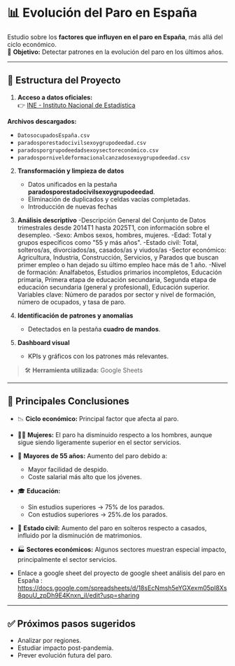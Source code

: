 # 📊 Evolución del Paro en España

Estudio sobre los **factores que influyen en el paro en España**, más allá del ciclo económico.  
🔎 **Objetivo:** Detectar patrones en la evolución del paro en los últimos años.

---

## 📑 Estructura del Proyecto

1. **Acceso a datos oficiales:**  
👉 [INE - Instituto Nacional de Estadística](https://www.ine.es)

**Archivos descargados:**
- `DatosocupadosEspaña.csv`
- `paradosporestadocivilsexoygrupodeedad.csv`
- `paradosporgrupodeedadsexoysectoreconómico.csv`
- `paradosporniveldeformacionalcanzadosexoygrupodeedad.csv`

2. **Transformación y limpieza de datos**
   - Datos unificados en la pestaña **paradosporestadocivilsexoygrupodeedad**.
   - Eliminación de duplicados y celdas vacías completadas.
   - Introducción de nuevas fechas
   
3. **Análisis descriptivo**
    -Descripción General del Conjunto de Datos trimestrales desde 2014T1 hasta 2025T1, con información sobre el desempleo.
    -Sexo: Ambos sexos, hombres, mujeres.
    -Edad: Total y grupos específicos como "55 y más años".
    -Estado civil: Total, solteros/as, divorciados/as, casados/as y viudos/as
     -Sector económico: Agricultura, Industria, Construcción, Servicios, y Parados que buscan primer empleo o han dejado su último empleo hace más de 1 año.
     -Nivel de formación: Analfabetos, Estudios primarios incompletos, Educación primaria, Primera etapa de educación secundaria, Segunda etapa de educación secundaria (general y profesional), Educación superior.
      Variables clave: Número de parados por sector y nivel de formación, número de ocupados, y tasa de paro.

4. **Identificación de patrones y anomalías**
   - Detectados en la pestaña **cuadro de mandos**.

5. **Dashboard visual**
   - KPIs y gráficos con los patrones más relevantes.

> 🛠️ **Herramienta utilizada:** Google Sheets

---

## 📌 Principales Conclusiones

- 📉 **Ciclo económico:** Principal factor que afecta al paro.
- 👩‍💼 **Mujeres:** El paro ha disminuido respecto a los hombres, aunque sigue siendo ligeramente superior en el sector servicios.
- 👵 **Mayores de 55 años:** Aumento del paro debido a:
  - Mayor facilidad de despido.
  - Coste salarial más alto que los jóvenes.
- 🎓 **Educación:**  
  - Sin estudios superiores → 75% de los parados.  
  - Con estudios superiores → 25%.de los parados.
- 💍 **Estado civil:** Aumento del paro en solteros respecto a casados, influido por la disminución de matrimonios.
- 🏭 **Sectores económicos:** Algunos sectores muestran especial impacto, principalmente el sector servicios.

- Enlace a google sheet del proyecto de google sheet análisis del paro en España : https://docs.google.com/spreadsheets/d/18sEcNmsh5eYGXexm05pI8Xs8qouU_zpDh9E4Knxn_iI/edit?usp=sharing
  

---

## ✅ Próximos pasos sugeridos
- Analizar por regiones.
- Estudiar impacto post-pandemia.
- Prever evolución futura del paro.
